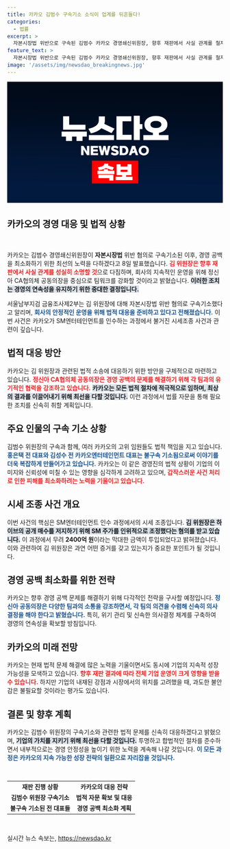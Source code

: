 ```yaml
---
title: 카카오 김범수 구속기소 소식이 업계를 뒤흔들다!
categories:
  - 법률
excerpt: >
  자본시장법 위반으로 구속된 김범수 카카오 경영쇄신위원장, 향후 재판에서 사실 관계를 철저히 소명할 방침. 카카오는 경영 공백 최소화를 다짐하며, SM엔터 인수 시세조종 사건의 전말이 주목받고 있다.
feature_text: >
  자본시장법 위반으로 구속된 김범수 카카오 경영쇄신위원장, 향후 재판에서 사실 관계를 철저히 소명할 방침. 카카오는 경영 공백 최소화를 다짐하며, SM엔터 인수 시세조종 사건의 전말이 주목받고 있다.
image: '/assets/img/newsdao_breakingnews.jpg'
---
```


<p><img src="/assets/img/newsdao_breakingnews.jpg" alt="ontimetimes 속보" /></p>

<h2 data-ke-size="size26">카카오의 경영 대응 및 법적 상황</h2>

<p data-ke-size="size16">&nbsp;</p>

<p>카카오는 김범수 경영쇄신위원장이 <b>자본시장법</b> 위반 혐의로 구속기소된 이후, 경영 공백을 최소화하기 위한 최선의 노력을 다하겠다고 8일 발표했습니다. <b><span style="color: #ee2323;">김 위원장은 향후 재판에서 사실 관계를 성실히 소명할 것</span></b>으로 다짐하며, 회사의 지속적인 운영을 위해 정신아 CA협의체 공동의장을 중심으로 팀워크를 강화할 것이라고 밝혔습니다. <b><span style="background-color: #21538527;">이러한 조치는 경영의 연속성을 유지하기 위한 중대한 결정입니다.</span></b></p>

<p>서울남부지검 금융조사제2부는 김 위원장에 대해 자본시장법 위반 혐의로 구속기소했다고 알리며, <b><span style="color: #1a5490;">회사의 안정적인 운영을 위해 법적 대응을 준비하고 있다고 전해졌습니다.</span></b> 이번 사건은 카카오가 SM엔터테인먼트를 인수하는 과정에서 불거진 시세조종 사건과 관련이 깊습니다. </p>

<h2>법적 대응 방안</h2>

<p>카카오는 김 위원장과 관련된 법적 소송에 대응하기 위한 방안을 구체적으로 마련하고 있습니다. <b><span style="color: #ee2323;">정신아 CA협의체 공동의장은 경영 공백의 문제를 해결하기 위해 각 팀과의 유기적인 협력을 강조하고 있습니다.</span></b> <b><span style="background-color: #21538527;">카카오는 모든 법적 절차에 적극적으로 임하며, 최상의 결과를 이끌어내기 위해 최선을 다할 것입니다.</span></b> 이런 과정에서 법률 자문을 통해 필요한 조치를 신속히 취할 계획입니다.</p>

<h2>주요 인물의 구속 기소 상황</h2>

<p>김범수 위원장의 구속과 함께, 여러 카카오의 고위 임원들도 법적 책임을 지고 있습니다. <b><span style="color: #1a5490;">홍은택 전 대표와 김성수 전 카카오엔터테인먼트 대표는 불구속 기소됨으로써 이야기를 더욱 복잡하게 만들어가고 있습니다.</span></b> 카카오는 이 같은 경영진의 법적 상황이 기업의 이미지와 신뢰성에 미칠 수 있는 영향을 심각하게 고려하고 있으며, <b><span style="color: #ee2323;">갑작스러운 사건 처리로 인한 피해를 최소화하려는 노력을 기울이고 있습니다.</span></b></p>

<h2>시세 조종 사건 개요</h2>

<p>이번 사건의 핵심은 SM엔터테인먼트 인수 과정에서의 시세 조종입니다. <b><span style="background-color: #21538527;">김 위원장은 하이브의 공개 매수를 저지하기 위해 SM 주가를 인위적으로 조정했다는 혐의를 받고 있습니다.</span></b> 이 과정에서 무려 <b>2400억 원</b>이라는 막대한 금액이 투입되었다고 밝혀졌습니다. 이와 관련하여 김 위원장은 과연 어떤 증거를 갖고 있는지가 중요한 포인트가 될 것입니다.</p>

<h2>경영 공백 최소화를 위한 전략</h2>

<p>카카오는 향후 경영 공백 문제를 해결하기 위해 다각적인 전략을 구사할 예정입니다. <b><span style="color: #1a5490;">정신아 공동의장은 다양한 팀과의 소통을 강조하면서, 각 팀의 의견을 수렴해 신속히 의사결정을 해야 한다고 밝혔습니다.</span></b> 특히, 위기 관리 및 신속한 의사결정 체계를 구축하여 경영의 연속성을 확보할 방침입니다.</p>

<h2>카카오의 미래 전망</h2>

<p>카카오는 현재 법적 문제 해결에 많은 노력을 기울이면서도 동시에 기업의 지속적 성장 가능성을 모색하고 있습니다. <b><span style="color: #ee2323;">향후 재판 결과에 따라 전체 기업 운영이 크게 영향을 받을 수 있습니다.</span></b> 하지만 기업의 내재된 강점과 시장에서의 위치를 고려했을 때, 과도한 불안감은 불필요할 것이라는 평가도 있습니다.</p>

<h2>결론 및 향후 계획</h2>

<p>카카오는 김범수 위원장의 구속기소와 관련한 법적 문제를 신속히 대응하겠다고 밝혔으며, <b><span style="background-color: #21538527;">기업의 가치를 지키기 위해 최선을 다할 것입니다.</span></b> 투명하고 합법적인 절차를 준수하면서 내부적으로는 경영 안정성을 높이기 위한 노력을 계속해 나갈 것입니다. <b><span style="color: #1a5490;">이 모든 과정은 카카오의 지속 가능한 성장 전략의 일환으로 자리잡을 것입니다.</span></b> </p>

<p data-ke-size="size16">&nbsp;</p>

<table>
  <tr>
    <td style="text-align: center; height: 17px;"><b>재판 진행 상황</b></td>
    <td style="text-align: center; height: 17px;"><b>카카오의 대응 전략</b></td>
  </tr>
  <tr>
    <td style="text-align: center; height: 17px;"><b>김범수 위원장 구속기소</b></td>
    <td style="text-align: center; height: 17px;"><b>법적 자문 확보 및 대응</b></td>
  </tr>
  <tr>
    <td style="text-align: center; height: 17px;"><b>불구속 기소된 전 대표들</b></td>
    <td style="text-align: center; height: 17px;"><b>경영 공백 최소화 계획</b></td>
  </tr>
</table>

<p data-ke-size="size16">&nbsp;</p>
실시간 뉴스 속보는, <a href="https://newsdao.kr" rel="dofollow">https://newsdao.kr</a>


